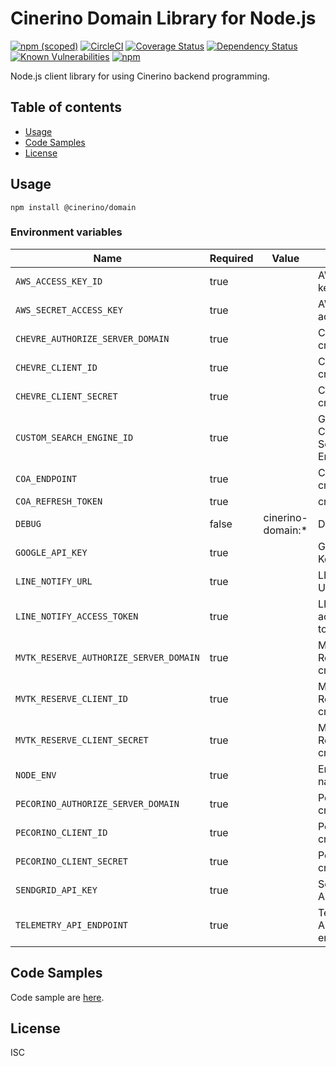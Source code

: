 # Cinerino Domain Library for Node.js

[![npm (scoped)](https://img.shields.io/npm/v/@cinerino/domain.svg)](https://www.npmjs.com/package/@cinerino/domain)
[![CircleCI](https://circleci.com/gh/cinerino/domain.svg?style=svg)](https://circleci.com/gh/cinerino/domain)
[![Coverage Status](https://coveralls.io/repos/github/cinerino/domain/badge.svg?branch=master)](https://coveralls.io/github/cinerino/domain?branch=master)
[![Dependency Status](https://img.shields.io/david/cinerino/domain.svg)](https://david-dm.org/cinerino/domain)
[![Known Vulnerabilities](https://snyk.io/test/github/cinerino/domain/badge.svg)](https://snyk.io/test/github/cinerino/domain)
[![npm](https://img.shields.io/npm/dm/@cinerino/domain.svg)](https://nodei.co/npm/@cinerino/domain/)

Node.js client library for using Cinerino backend programming.

## Table of contents

* [Usage](#usage)
* [Code Samples](#code-samples)
* [License](#license)

## Usage

```shell
npm install @cinerino/domain
```

### Environment variables

| Name                                   | Required | Value             | Purpose                        |
| -------------------------------------- | -------- | ----------------- | ------------------------------ |
| `AWS_ACCESS_KEY_ID`                    | true     |                   | AWS access key                 |
| `AWS_SECRET_ACCESS_KEY`                | true     |                   | AWS secret access key          |
| `CHEVRE_AUTHORIZE_SERVER_DOMAIN`       | true     |                   | Chevre credentials             |
| `CHEVRE_CLIENT_ID`                     | true     |                   | Chevre credentials             |
| `CHEVRE_CLIENT_SECRET`                 | true     |                   | Chevre credentials             |
| `CUSTOM_SEARCH_ENGINE_ID`              | true     |                   | Google Custom Search Engine ID |
| `COA_ENDPOINT`                         | true     |                   | COA credentilas                |
| `COA_REFRESH_TOKEN`                    | true     |                   | credentilas                    |
| `DEBUG`                                | false    | cinerino-domain:* | Debug                          |
| `GOOGLE_API_KEY`                       | true     |                   | Google API Key                 |
| `LINE_NOTIFY_URL`                      | true     |                   | LINE Notify URL                |
| `LINE_NOTIFY_ACCESS_TOKEN`             | true     |                   | LINE Notify access token       |
| `MVTK_RESERVE_AUTHORIZE_SERVER_DOMAIN` | true     |                   | Mvtk Reserve credentials       |
| `MVTK_RESERVE_CLIENT_ID`               | true     |                   | Mvtk Reserve credentials       |
| `MVTK_RESERVE_CLIENT_SECRET`           | true     |                   | Mvtk Reserve credentials       |
| `NODE_ENV`                             | true     |                   | Environment name               |
| `PECORINO_AUTHORIZE_SERVER_DOMAIN`     | true     |                   | Pecorino credentials           |
| `PECORINO_CLIENT_ID`                   | true     |                   | Pecorino credentials           |
| `PECORINO_CLIENT_SECRET`               | true     |                   | Pecorino credentials           |
| `SENDGRID_API_KEY`                     | true     |                   | SendGrid API key               |
| `TELEMETRY_API_ENDPOINT`               | true     |                   | Telemetry API endpoint         |

## Code Samples

Code sample are [here](https://github.com/cinerino/domain/tree/master/example).

## License

ISC
